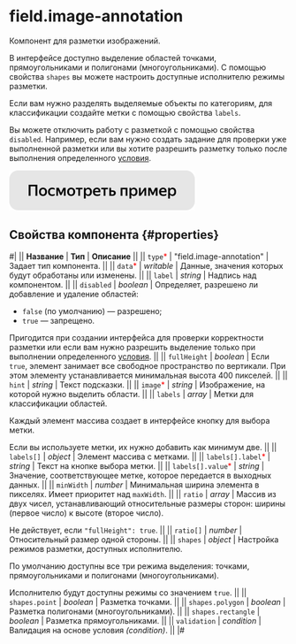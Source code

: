# field.image-annotation

Компонент для разметки изображений.

В интерфейсе доступно выделение областей точками, прямоугольниками и полигонами (многоугольниками). С помощью свойства `shapes` вы можете настроить доступные исполнителю режимы разметки.

Если вам нужно разделять выделяемые объекты по категориям, для классификации создайте метки с помощью свойства `labels`.

Вы можете отключить работу с разметкой с помощью свойства `disabled`. Например, если вам нужно создать задание для проверки уже выполненной разметки или вы хотите разрешить разметку только после выполнения определенного [условия](helper.if.md).

[![](../_images/buttons/view-example.svg)](https://clck.ru/TSC6f)

## Свойства компонента {#properties}

#|
|| **Название** | **Тип** | **Описание** ||
|| `type`<span style="color: red">\*</span> | "field.image-annotation" | Задает тип компонента. ||
|| `data`<span style="color: red">\*</span> | _writable_ | Данные, значения которых будут обработаны или изменены. ||
|| `label` | _string_ | Надпись над компонентом. ||
|| `disabled` | _boolean_ | Определяет, разрешено ли добавление и удаление областей:

- `false` (по умолчанию) — разрешено;
- `true` — запрещено.

Пригодится при создании интерфейса для проверки корректности разметки или если вам нужно разрешить выделение только при выполнении определенного [условия](../reference/helper.if.md). ||
|| `fullHeight` | _boolean_ | Если `true`, элемент занимает все свободное пространство по вертикали. При этом элементу устанавливается минимальная высота 400 пикселей. ||
|| `hint` | _string_ | Текст подсказки. ||
|| `image`<span style="color: red">\*</span> | _string_ | Изображение, на которой нужно выделить области. ||
|| `labels` | _array_ | Метки для классификации областей.

Каждый элемент массива создает в интерфейсе кнопку для выбора метки.

Если вы используете метки, их нужно добавить как минимум две. ||
|| `labels[]` | _object_ | Элемент массива с метками. ||
|| `labels[].label`<span style="color: red">\*</span> | _string_ | Текст на кнопке выбора метки. ||
|| `labels[].value`<span style="color: red">\*</span> | _string_ | Значение, соответствующее метке, которое передается в выходных данных. ||
|| `minWidth` | _number_ | Минимальная ширина элемента в пикселях. Имеет приоритет над `maxWidth`. ||
|| `ratio` | _array_ | Массив из двух чисел, устанавливающий относительные размеры сторон: ширины (первое число) к высоте (второе число).

Не действует, если `"fullHeight": true`. ||
|| `ratio[]` | _number_ | Относительный размер одной стороны. ||
|| `shapes` | _object_ | Настройка режимов разметки, доступных исполнителю.

По умолчанию доступны все три режима выделения: точками, прямоугольниками и полигонами (многоугольниками).

Исполнителю будут доступны режимы со значением `true`. ||
|| `shapes.point` | _boolean_ | Разметка точками. ||
|| `shapes.polygon` | _boolean_ | Разметка полигонами (многоугольниками). ||
|| `shapes.rectangle` | _boolean_ | Разметка прямоугольниками. ||
|| `validation` | _condition_ | Валидация на основе условия _(condition)_. ||
|#
